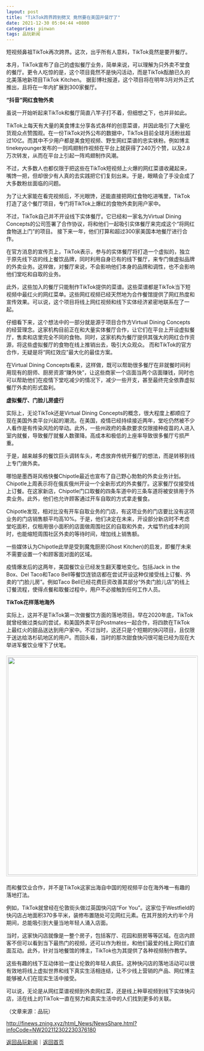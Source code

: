 ```yaml
---
layout: post
title: "TikTok跨界跨到劈叉 竟然要在美国开餐厅了"
date: 2021-12-30 05:04:44 +0800
categories: pinwan
tags: 品玩新闻
---
```

<p>短视频鼻祖TikTok再次跨界。这次，出乎所有人意料，TikTok竟然是要开餐厅。</p>
 <p>本月，TikTok宣布了自己的虚拟餐厅业务，简单来说，可以理解为只外卖不堂食的餐厅。更令人吃惊的是，这个项目竟然不是快闪活动，而是TikTok酝酿已久的北美落地新项目TikTok Kitchen。 据彭博社报道，这个项目将在明年3月对外正式推出，且将在一年内扩展到300家餐厅。</p>
 <p><strong>“抖音”网红食物外卖 </strong></p>
 <p>虽说一开始听起来TikTok和餐厅简直八竿子打不着，但细想之下，也并非如此。</p>
 <p>TikTok上每天有大量的美食博主分享各式各样的创意菜谱，并因此吸引了大量吃货观众点赞围观。在一份TikTok对外公布的数据中，TikTok目前全球月活粉丝超过10亿。而其中不少用户都是美食短视频、野生网红菜谱的忠实铁粉。例如博主tinekeyounger发布的一则鸡翅制作视频在平台上就获得了240万个赞，以及2.8万次转发，从而在平台上引起一阵鸡翅制作风潮。</p>
 <p>不过，大多数人也都仅限于把这些在TikTok短视频上火爆的网红菜谱收藏起来，嘴馋一把，但却很少有人真的去实践把它们复刻出来。于是，眼睛会了手没会成了大多数粉丝面临的问题。</p>
 <p>为了让大家能在看完视频后，不光眼馋，还能直接把网红食物吃进嘴里，TikTok打造了这个餐厅项目，专门将TikTok上爆红的食物外卖到用户家中。</p>
 <p>不过，TikTok自己并不开设线下实体餐厅。它已经和一家名为Virtual Dining Concepts的公司签署了合作协议，将和他们一起吸引实体餐厅来完成这个“将网红食物送上门”的项目。 接下来一年，他们打算和超过300家美国本地餐厅进行合作。</p>
 <p>在官方消息的宣传页上，TikTok表示，参与的实体餐厅将打造一个虚拟的，独立于原先线下店的线上餐饮品牌，同时利用自身已有的线下餐厅，来专门做虚拟品牌的外卖业务。这样做，对餐厅来说，不会影响他们本身的品牌和调性，也不会影响他们堂吃和自取的业务。</p>
 <p>此外，这些加入的餐厅只能制作TikTok提供的菜谱。这些菜谱都是TikTok当下短视频中最红火的网红菜单。这些网红视频已经天然地为合作餐馆提供了网红热度和宣传效果。可以说，这个项目将线上网红视频和线下实体经济紧密地联系在了一起。</p>
 <p>仔细看下来，这个想法中的一部分就是源于项目合作方Virtual Dining Concepts的经营理念。这家机构目前正在和大量实体餐厅合作，让它们在平台上开设虚拟餐厅，售卖和店里完全不同的食物。同时，这家机构为餐厅提供其强大的网红合作资源，将这些虚拟餐厅的食物在线上推销出去，吸引大众观众。 而和TikTok的官方合作，无疑是将“网红效应”最大化的最佳方案。</p>
 <p>在Virtual Dining Concepts看来，这样做，既可以帮助很多餐厅在非就餐时间利用现有的厨师、厨房资源“赚外快”，让这些商家一个店面当两个店面赚钱，同时也可以帮助他们在疫情下堂吃减少的情况下，减少一些开支，甚至最终完全依靠虚拟餐厅外卖的形式盈利。</p>
 <p><strong>虚拟餐厅、门脸儿房盛行 </strong></p>
 <p>实际上，无论TikTok还是Virtual Dining Concepts的概念，很大程度上都顺应了现在美国外卖平台兴起的潮流。在美国，疫情已经持续接近两年，堂吃仍然被不少人看作是有传染风险的举动。此外，一些州政府的条款要求仅限接种疫苗的人进入室内就餐，导致餐厅就餐人数骤降。高成本和极低的上座率导致很多餐厅亏损严重。</p>
 <p>于是，越来越多的餐饮巨头调转车头，考虑放弃传统开餐厅的想法，而是转移到线上专门做外卖。</p>
 <p>哪怕是墨西哥风格快餐Chipotle最近也宣布了自己野心勃勃的外卖业务计划。Chipotle上周表示将在俄亥俄州开设一个全新形式的外卖餐厅。这家餐厅仅接受线上订餐。在这家新店，Chipotle门口取餐的四条车道中的三条车道将被安排用于外卖业务。此外，他们也允许顾客通过开车自取的方式拿走餐食。</p>
 <p>Chipotle发现，相对比没有开车自取业务的门店，有这项业务的门店要比没有这项业务的门店销售额平均高10%。于是，他们决定在未来，开设部分新店时不考虑堂吃面积，仅租用很小面积的店面做周围社区的自取和外卖，大幅节约成本的同时，也能缩短周围社区外卖的等待时间，增加线上销售额。</p>
 <p>一些媒体认为Chipotle此举是受到魔鬼厨房(Ghost Kitchen)的启发，即餐厅未来不需要设置一个和顾客面对面的区域。</p>
 <p>疫情爆发后的这两年，美国餐饮业已经发生翻天覆地变化。包括Jack in the Box、Del Taco和Taco Bell等餐饮连锁店都在尝试开设这种仅接受线上订餐、外卖的“门脸儿房”。例如Taco Bell已经花费巨资改善其部分“外卖门脸儿店”的线上订餐流程，使得点餐和取餐过程中，用户不必接触到任何工作人员。</p>
 <p><strong>TikTok花样落地海外 </strong></p>
 <p>实际上，这并不是TikTok第一次做餐饮方面的落地项目。早在2020年底，TikTok就曾经做过类似的尝试，和美国外卖平台Postmates一起合作，将四款在TikTok上最红火的甜品送达到用户家中。不过当时，这还只是个短期的快闪项目，且仅限于送达给洛杉矶地区的用户。而回头看，当时的那次甜食快闪很可能已经为现在大举进军餐饮业埋下了伏笔。</p>
 <center><img src="https://dfscdn.dfcfw.com/download/D24926054088834804861.jpg" width="580" emheight="377" style="border:#d1d1d1 1px solid;padding:3px;margin:5px 0;" /></center><p>而和餐饮业合作，并不是TikTok这家出海自中国的短视频平台在海外唯一有趣的落地打法。</p>
 <p>例如，TikTok就曾经在伦敦街头做过英国快闪店“For You”。这家位于Westfield的快闪店占地面积370多平米，装修布置随处可见网红元素。在其开放的大约半个月期间，总能吸引到大量当地年轻人涌入店面。</p>
 <p>当时，这家快闪店就像是一整个房子，包括客厅、花园和厨房等等区域。在店内顾客不但可以看到当下最热门的视频，还可以作为粉丝，和他们最爱的线上网红们直面互动。此外，针对当地餐馆的博主，TikTok也为其提供了各种视频制作教学。</p>
 <p>这些有趣的线下互动体验一度让伦敦的年轻人疯狂。这种快闪店的落地活动可以很有效地将线上虚拟世界和线下真实生活相连结，让不少线上营销的产品、网红博主能够被人们在现实生活中接受。</p>
 <p>可以说，无论是从网红菜谱视频到外卖网红菜，还是线上种草视频到线下实体快闪店，活在线上的TikTok一直在努力和真实生活中的人们找到更多的关联。</p><p class="em_media">（文章来源：品玩）</p>

<http://finews.zning.xyz/html_News/NewsShare.html?infoCode=NW202112302230376180>

[返回品玩新闻](//finews.withounder.com/category/pinwan.html)｜[返回首页](//finews.withounder.com/)